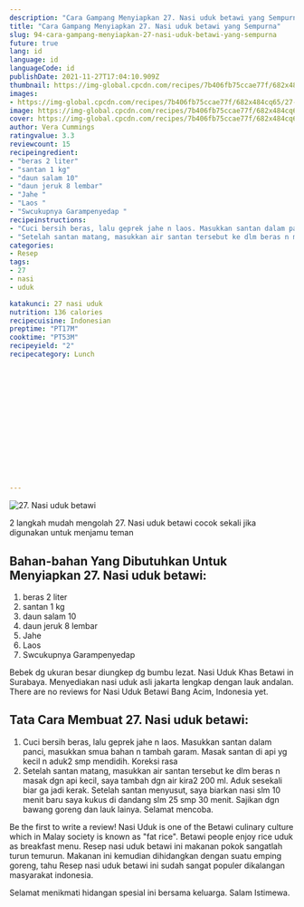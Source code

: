 ```yaml
---
description: "Cara Gampang Menyiapkan 27. Nasi uduk betawi yang Sempurna"
title: "Cara Gampang Menyiapkan 27. Nasi uduk betawi yang Sempurna"
slug: 94-cara-gampang-menyiapkan-27-nasi-uduk-betawi-yang-sempurna
future: true
lang: id
language: id
languageCode: id
publishDate: 2021-11-27T17:04:10.909Z 
thumbnail: https://img-global.cpcdn.com/recipes/7b406fb75ccae77f/682x484cq65/27-nasi-uduk-betawi-foto-resep-utama.webp
images:
- https://img-global.cpcdn.com/recipes/7b406fb75ccae77f/682x484cq65/27-nasi-uduk-betawi-foto-resep-utama.webp
image: https://img-global.cpcdn.com/recipes/7b406fb75ccae77f/682x484cq65/27-nasi-uduk-betawi-foto-resep-utama.webp
cover: https://img-global.cpcdn.com/recipes/7b406fb75ccae77f/682x484cq65/27-nasi-uduk-betawi-foto-resep-utama.webp
author: Vera Cummings
ratingvalue: 3.3
reviewcount: 15
recipeingredient:
- "beras 2 liter"
- "santan 1 kg"
- "daun salam 10"
- "daun jeruk 8 lembar"
- "Jahe "
- "Laos "
- "Swcukupnya Garampenyedap "
recipeinstructions:
- "Cuci bersih beras, lalu geprek jahe n laos. Masukkan santan dalam panci, masukkan smua bahan n tambah garam. Masak santan di api yg kecil n aduk2 smp mendidih. Koreksi rasa"
- "Setelah santan matang, masukkan air santan tersebut ke dlm beras n masak dgn api kecil, saya tambah dgn air kira2 200 ml. Aduk sesekali biar ga jadi kerak. Setelah santan menyusut, saya biarkan nasi slm 10 menit baru saya kukus di dandang slm 25 smp 30 menit. Sajikan dgn bawang goreng dan lauk lainya. Selamat mencoba."
categories:
- Resep
tags:
- 27
- nasi
- uduk

katakunci: 27 nasi uduk 
nutrition: 136 calories
recipecuisine: Indonesian
preptime: "PT17M"
cooktime: "PT53M"
recipeyield: "2"
recipecategory: Lunch


     
    
    
    
    
    
    
    
    
    
    
      
    
---
```



![27. Nasi uduk betawi](https://img-global.cpcdn.com/recipes/7b406fb75ccae77f/682x484cq65/27-nasi-uduk-betawi-foto-resep-utama.webp)

2 langkah mudah mengolah  27. Nasi uduk betawi cocok sekali jika digunakan untuk menjamu teman

<!--inarticleads1-->

## Bahan-bahan Yang Dibutuhkan Untuk Menyiapkan 27. Nasi uduk betawi:

1. beras 2 liter
1. santan 1 kg
1. daun salam 10
1. daun jeruk 8 lembar
1. Jahe 
1. Laos 
1. Swcukupnya Garampenyedap 

Bebek dg ukuran besar diungkep dg bumbu lezat. Nasi Uduk Khas Betawi in Surabaya. Menyediakan nasi uduk asli jakarta lengkap dengan lauk andalan. There are no reviews for Nasi Uduk Betawi Bang Acim, Indonesia yet. 

<!--inarticleads2-->

## Tata Cara Membuat 27. Nasi uduk betawi:

1. Cuci bersih beras, lalu geprek jahe n laos. Masukkan santan dalam panci, masukkan smua bahan n tambah garam. Masak santan di api yg kecil n aduk2 smp mendidih. Koreksi rasa
1. Setelah santan matang, masukkan air santan tersebut ke dlm beras n masak dgn api kecil, saya tambah dgn air kira2 200 ml. Aduk sesekali biar ga jadi kerak. Setelah santan menyusut, saya biarkan nasi slm 10 menit baru saya kukus di dandang slm 25 smp 30 menit. Sajikan dgn bawang goreng dan lauk lainya. Selamat mencoba.


Be the first to write a review! Nasi Uduk is one of the Betawi culinary culture which in Malay society is known as &#34;fat rice&#34;. Betawi people enjoy rice uduk as breakfast menu. Resep nasi uduk betawi ini makanan pokok sangatlah turun temurun. Makanan ini kemudian dihidangkan dengan suatu emping goreng, tahu Resep nasi uduk betawi ini sudah sangat populer dikalangan masyarakat indonesia. 

Selamat menikmati hidangan spesial ini bersama keluarga. Salam Istimewa.

